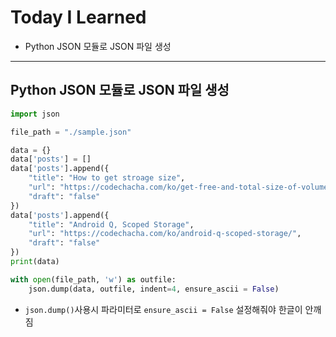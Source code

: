 # Today I Learned

- Python JSON 모듈로 JSON 파일 생성

---

## Python JSON 모듈로 JSON 파일 생성

```python
import json

file_path = "./sample.json"

data = {}
data['posts'] = []
data['posts'].append({
    "title": "How to get stroage size",
    "url": "https://codechacha.com/ko/get-free-and-total-size-of-volumes-in-android/",
    "draft": "false"
})
data['posts'].append({
    "title": "Android Q, Scoped Storage",
    "url": "https://codechacha.com/ko/android-q-scoped-storage/",
    "draft": "false"
})
print(data)

with open(file_path, 'w') as outfile:
    json.dump(data, outfile, indent=4, ensure_ascii = False)
```

- `json.dump()`사용시 파라미터로 `ensure_ascii = False` 설정해줘야 한글이 안깨짐
